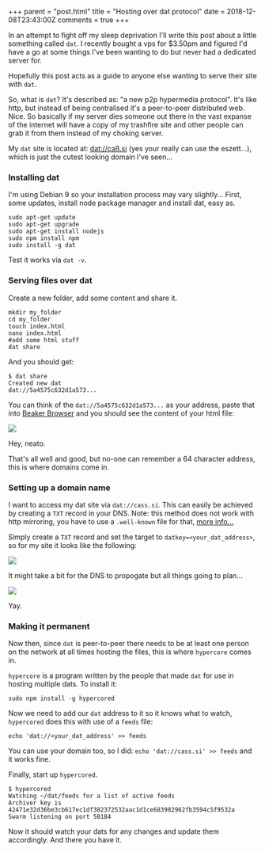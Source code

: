+++
parent = "post.html"
title = "Hosting over dat protocol"
date = 2018-12-08T23:43:00Z
comments = true
+++

In an attempt to fight off my sleep deprivation I'll write this post about a little something called `dat`. I recently bought a vps for $3.50pm and figured I'd have a go at some things I've been wanting to do but never had a dedicated server for. 

Hopefully this post acts as a guide to anyone else wanting to serve their site with `dat`.

So, what is `dat`? It's described as: "a new p2p hypermedia protocol". It's like http, but instead of being centralised it's a peer-to-peer distributed web. Nice. So basically if my server dies someone out there in the vast expanse of the internet will have a copy of my trashfire site and other people can grab it from them instead of my choking server.

My `dat` site is located at: [dat://caß.si](dat://caß.si) (yes your really can use the eszett...), which is just the cutest looking domain I've seen...

### Installing dat

I'm using Debian 9 so your installation process may vary slightly... First, some updates, install node package manager and install dat, easy as.

```shell
sudo apt-get update
sudo apt-get upgrade
sudo apt-get install nodejs
sudo npm install npm
sudo install -g dat 
```

Test it works via `dat -v`.

### Serving files over dat

Create a new folder, add some content and share it.

```shell
mkdir my_folder
cd my_folder
touch index.html
nano index.html
#add some html stuff
dat share
```

And you should get:

```shell
$ dat share
Created new dat
dat://5a4575c632d1a573...
```

You can think of the `dat://5a4575c632d1a573...` as your address, paste that into [Beaker Browser](https://beakerbrowser.com/) and you should see the content of your html file:

![](https://ftp.cass.si/=YTM3YTM4k.png)

Hey, neato.

That's all well and good, but no-one can remember a 64 character address, this is where domains come in.

### Setting up a domain name

I want to access my dat site via `dat://cass.si`. This can easily be achieved by creating a `TXT` record in your DNS. Note: this method does not work with http mirroring, you have to use a `.well-known` file for that, [more info...](https://beakerbrowser.com/docs/guides/use-a-domain-name-with-dat)

Simply create a `TXT` record and set the target to `datkey=<your_dat_address>`, so for my site it looks like the following:

![](https://ftp.cass.si/3YTN3IDMwA.png)

It might take a bit for the DNS to propogate but all things going to plan...

![](https://ftp.cass.si/=MTNzMDMwA.png)

Yay.

### Making it permanent

Now then, since `dat` is peer-to-peer there needs to be at least one person on the network at all times hosting the files, this is where `hypercore` comes in.

`hypercore` is a program written by the people that made `dat` for use in hosting multiple dats. To install it:

```shell
sudo npm install -g hypercored
```

Now we need to add our `dat` address to it so it knows what to watch, `hypercored` does this with use of a `feeds` file:

```shell
echo 'dat://<your_dat_address' >> feeds
```

You can use your domain too, so I did: `echo 'dat://cass.si' >> feeds` and it works fine.

Finally, start up `hypercored`.

```shell
$ hypercored
Watching ~/dat/feeds for a list of active feeds
Archiver key is 42471e32d36be3cb617ec1df382372532aac1d1ce683982962fb3594c5f9532a
Swarm listening on port 58184
```

Now it should watch your dats for any changes and update them accordingly. And there you have it.
